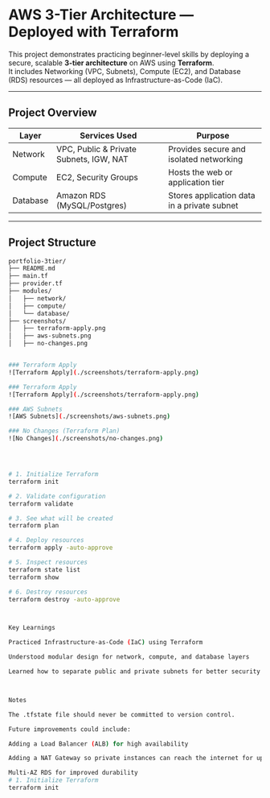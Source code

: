 # AWS 3-Tier Architecture — Deployed with Terraform

This project demonstrates practicing beginner-level skills by deploying a secure, scalable **3-tier architecture** on AWS using **Terraform**.  
It includes Networking (VPC, Subnets), Compute (EC2), and Database (RDS) resources — all deployed as Infrastructure-as-Code (IaC).

---

## Project Overview

| Layer    | Services Used                       | Purpose                                   |
|----------|--------------------------------------|-------------------------------------------|
| Network  | VPC, Public & Private Subnets, IGW, NAT | Provides secure and isolated networking  |
| Compute  | EC2, Security Groups                | Hosts the web or application tier         |
| Database | Amazon RDS (MySQL/Postgres)         | Stores application data in a private subnet |

---

## Project Structure

```bash
portfolio-3tier/
├── README.md
├── main.tf
├── provider.tf
├── modules/
│   ├── network/
│   ├── compute/
│   └── database/
├── screenshots/
│   ├── terraform-apply.png
│   ├── aws-subnets.png
│   ├── no-changes.png


### Terraform Apply
![Terraform Apply](./screenshots/terraform-apply.png)

### Terraform Apply
![Terraform Apply](./screenshots/terraform-apply.png)

### AWS Subnets
![AWS Subnets](./screenshots/aws-subnets.png)

### No Changes (Terraform Plan)
![No Changes](./screenshots/no-changes.png)




# 1. Initialize Terraform
terraform init

# 2. Validate configuration
terraform validate

# 3. See what will be created
terraform plan

# 4. Deploy resources
terraform apply -auto-approve

# 5. Inspect resources
terraform state list
terraform show

# 6. Destroy resources
terraform destroy -auto-approve



Key Learnings

Practiced Infrastructure-as-Code (IaC) using Terraform

Understood modular design for network, compute, and database layers

Learned how to separate public and private subnets for better security



Notes

The .tfstate file should never be committed to version control.

Future improvements could include:

Adding a Load Balancer (ALB) for high availability

Adding a NAT Gateway so private instances can reach the internet for updates

Multi-AZ RDS for improved durability
# 1. Initialize Terraform
terraform init



